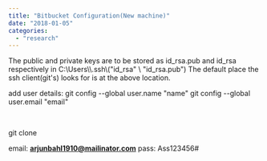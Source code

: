 ```yaml
---
title: "Bitbucket Configuration(New machine)"
date: "2018-01-05"
categories: 
  - "research"
---
```


The public and private keys are to be stored as id\_rsa.pub and id\_rsa respectively in C:\\Users\\<user>\\.ssh\\("id\_rsa" \\ "id\_rsa.pub") The default place the ssh client(git's) looks for is at the above location.

add user details: git config --global user.name "name" git config --global user.email "email"

 

git clone <bitbucket repo>

email: **arjunbahl1910@mailinator.com** pass: Ass123456#
